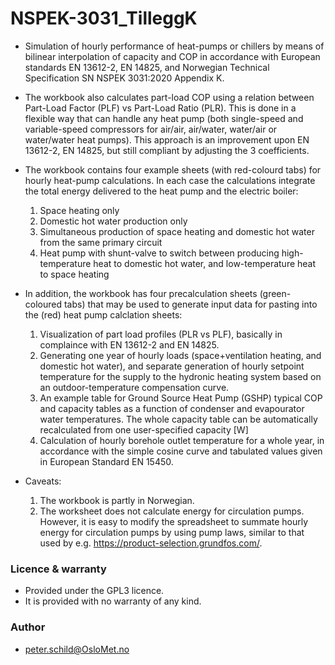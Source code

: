 # NSPEK-3031_TilleggK
- Simulation of hourly performance of heat-pumps or chillers by means of bilinear interpolation of capacity and COP in accordance with European standards EN 13612-2, EN 14825, and Norwegian Technical Specification SN NSPEK 3031:2020 Appendix K.
- The workbook also calculates part-load COP using a relation between Part-Load Factor (PLF) vs Part-Load Ratio (PLR). This is done in a flexible way that can handle any heat pump (both single-speed and variable-speed compressors for air/air, air/water, water/air or water/water heat pumps). This approach is an improvement upon EN 13612-2, EN 14825, but still compliant by adjusting the 3 coefficients.

- The workbook contains four example sheets (with red-colourd tabs) for hourly heat-pump calculations. In each case the calculations integrate the total energy delivered to the heat pump and the electric boiler:
  1. Space heating only
  2. Domestic hot water production only
  3. Simultaneous production of space heating and domestic hot water from the same primary circuit 
  4. Heat pump with shunt-valve to switch between producing high-temperature heat to domestic hot water, and low-temperature heat to space heating
- In addition, the workbook has four precalculation sheets (green-coloured tabs) that may be used to generate input data for pasting into the (red) heat pump calclation sheets:
  1. Visualization of part load profiles (PLR vs PLF), basically in complaince with EN 13612-2 and EN 14825.
  2. Generating one year of hourly loads (space+ventilation heating, and domestic hot water), and separate generation of hourly setpoint temperature for the supply to the hydronic heating system based on an outdoor-temperature compensation curve.
  3. An example table for Ground Source Heat Pump (GSHP) typical COP and capacity tables as a function of condenser and evapourator water temperatures. The whole capacity table can be automatically recalculated from one user-specified capacity [W]
  4. Calculation of hourly borehole outlet temperature for a whole year, in accordance with the simple cosine curve and tabulated values given in European Standard EN 15450.
- Caveats:
  1. The workbook is partly in Norwegian.
  2. The worksheet does not calculate energy for circulation pumps. However, it is easy to modify the spreadsheet to summate hourly energy for circulation pumps by using pump laws, similar to that used by e.g. https://product-selection.grundfos.com/.


### Licence & warranty
- Provided under the GPL3 licence.
- It is provided with no warranty of any kind.

### Author
- peter.schild@OsloMet.no

